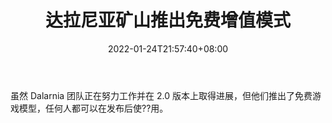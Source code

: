 ﻿---
title: "达拉尼亚矿山推出免费增值模式"
date: 2022-01-24T21:57:40+08:00
lastmod: 2022-01-24T16:45:40+08:00
draft: false
authors: ["Tyler"]
description: "虽然 Dalarnia 团队正在努力工作并在 2.0 版本上取得进展，但他们推出了免费游戏模型，任何人都可以在发布后使??用。"
featuredImage: "mines-of-dalarnia-introduces-its-freemium-model.jpg"
tags: ["Virtual World","虚拟世界","Play to Earn"]
categories: ["news"]
news: ["虚拟世界"]
weight: 
lightgallery: true
pinned: false
recommend: false
recommend1: false
---

虽然 Dalarnia 团队正在努力工作并在 2.0 版本上取得进展，但他们推出了免费游戏模型，任何人都可以在发布后使??用。

<!--more-->


